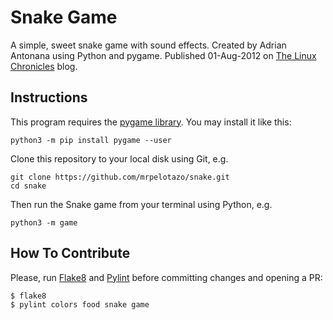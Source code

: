 Snake Game
==========

A simple, sweet snake game with sound effects. Created by Adrian Antonana
using Python and pygame. Published 01-Aug-2012 on [The Linux Chronicles](
http://thelinuxchronicles.blogspot.com/2012/08/python-snake-game.html) blog.

Instructions
------------

This program requires the [pygame library](http://www.pygame.org/). You may install it like this:
```
python3 -m pip install pygame --user
```

Clone this repository to your local disk using Git, e.g.
```
git clone https://github.com/mrpelotazo/snake.git
cd snake
```

Then run the Snake game from your terminal using Python, e.g.
```
python3 -m game
```

How To Contribute
-----------------

Please, run [Flake8](http://flake8.pycqa.org/) and [Pylint](
http://pylint.readthedocs.io/) before committing changes and opening a PR:
```
$ flake8
$ pylint colors food snake game
```
